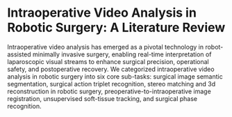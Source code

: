 # Intraoperative Video Analysis in Robotic Surgery: A Literature Review 

Intraoperative video analysis has emerged as a pivotal technology in robot-assisted minimally invasive surgery, enabling real-time interpretation of laparoscopic visual streams to enhance surgical precision, operational safety, and postoperative recovery. 
We categorized intraoperative video analysis in robotic surgery into six core sub-tasks: surgical image semantic segmentation, surgical action triplet recognition, stereo matching and 3d reconstruction in robotic surgery, preoperative-to-intraoperative image registration, unsupervised soft-tissue tracking, and surgical phase recognition.

